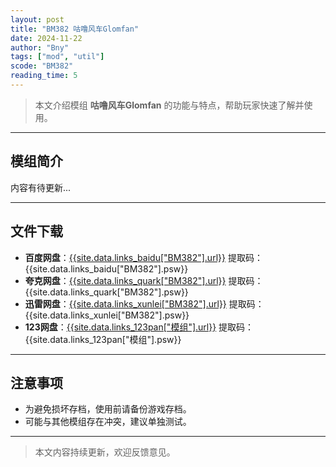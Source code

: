 ```yaml
---
layout: post
title: "BM382 咕噜风车Glomfan"
date: 2024-11-22
author: "Bny"
tags: ["mod", "util"]
scode: "BM382"
reading_time: 5
---
```


> 本文介绍模组 **咕噜风车Glomfan** 的功能与特点，帮助玩家快速了解并使用。

---

## 模组简介

内容有待更新...

---

## 文件下载
- **百度网盘**：[{{site.data.links_baidu["BM382"].url}}]({{site.data.links_baidu["BM382"].url}}) 提取码：{{site.data.links_baidu["BM382"].psw}}
- **夸克网盘**：[{{site.data.links_quark["BM382"].url}}]({{site.data.links_quark["BM382"].url}}) 提取码：{{site.data.links_quark["BM382"].psw}}
- **迅雷网盘**：[{{site.data.links_xunlei["BM382"].url}}]({{site.data.links_xunlei["BM382"].url}}) 提取码：{{site.data.links_xunlei["BM382"].psw}}
- **123网盘**：[{{site.data.links_123pan["模组"].url}}]({{site.data.links_123pan["模组"].url}}) 提取码：{{site.data.links_123pan["模组"].psw}}

---

## 注意事项
- 为避免损坏存档，使用前请备份游戏存档。
- 可能与其他模组存在冲突，建议单独测试。

---

> 本文内容持续更新，欢迎反馈意见。
